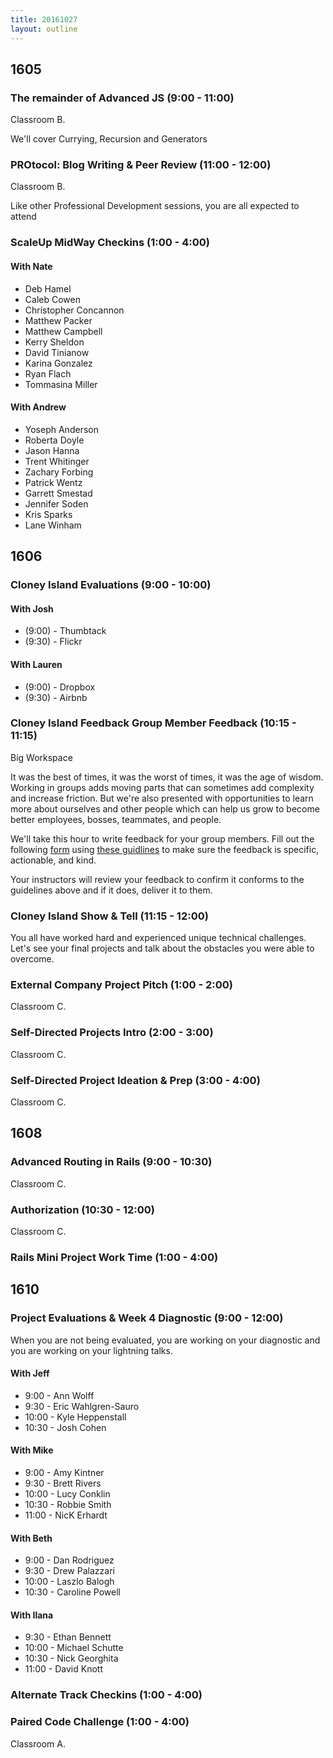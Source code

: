 ```yaml
---
title: 20161027
layout: outline
---
```


## 1605

### The remainder of Advanced JS (9:00 - 11:00)

Classroom B.

We'll cover Currying, Recursion and Generators

### PROtocol: Blog Writing & Peer Review (11:00 - 12:00)

Classroom B.

Like other Professional Development sessions, you are all expected to attend

### ScaleUp MidWay Checkins (1:00 - 4:00)

#### With Nate

- Deb Hamel
- Caleb Cowen
- Christopher Concannon
- Matthew Packer
- Matthew Campbell
- Kerry Sheldon
- David Tinianow
- Karina Gonzalez
- Ryan Flach
- Tommasina Miller


#### With Andrew

- Yoseph Anderson
- Roberta Doyle
- Jason Hanna
- Trent Whitinger
- Zachary Forbing
- Patrick Wentz
- Garrett Smestad
- Jennifer Soden
- Kris Sparks
- Lane Winham


## 1606

### Cloney Island Evaluations (9:00 - 10:00)

#### With Josh
* (9:00) - Thumbtack
* (9:30) - Flickr

#### With Lauren
* (9:00) - Dropbox
* (9:30) - Airbnb

### Cloney Island Feedback Group Member Feedback (10:15 - 11:15)

Big Workspace

It was the best of times, it was the worst of times, it was the age of wisdom. Working in groups adds moving parts that can sometimes add complexity and increase friction. But we're also presented with opportunities to learn more about ourselves and other people which can help us grow to become better employees, bosses, teammates, and people.

We'll take this hour to write feedback for your group members. Fill out the following [form](https://docs.google.com/forms/d/e/1FAIpQLSeTZakjgmbPwVs_gN1gpnWH0U2FuDtCJcmPsXSDy4svAk2SIw/viewform) using [these guidlines](https://github.com/turingschool/lesson_plans/blob/master/ruby_03-professional_rails_applications/cloney-island-week-2-feedback.md) to make sure the feedback is specific, actionable, and kind.

Your instructors will review your feedback to confirm it conforms to the guidelines above and if it does, deliver it to them.

### Cloney Island Show & Tell (11:15 - 12:00)

You all have worked hard and experienced unique technical challenges. Let's see your final projects and talk about the obstacles you were able to overcome.

### External Company Project Pitch (1:00 - 2:00)

Classroom C.

### Self-Directed Projects Intro (2:00 - 3:00)

Classroom C.

### Self-Directed Project Ideation & Prep (3:00 - 4:00)

Classroom C.


## 1608

### Advanced Routing in Rails (9:00 - 10:30)

Classroom C.

### Authorization (10:30 - 12:00)

Classroom C.

### Rails Mini Project Work Time (1:00 - 4:00)


## 1610

### Project Evaluations & Week 4 Diagnostic (9:00 - 12:00)

When you are not being evaluated, you are working on your diagnostic
and you are working on your lightning talks.

#### With Jeff
* 9:00  - Ann Wolff
* 9:30  - Eric Wahlgren-Sauro
* 10:00 - Kyle Heppenstall
* 10:30 - Josh Cohen

#### With Mike
* 9:00  - Amy Kintner
* 9:30  - Brett Rivers
* 10:00 - Lucy Conklin
* 10:30 - Robbie Smith
* 11:00 - NicK Erhardt

#### With Beth
* 9:00  - Dan Rodriguez
* 9:30  - Drew Palazzari
* 10:00 - Laszlo Balogh
* 10:30 - Caroline Powell

#### With Ilana
* 9:30  - Ethan Bennett
* 10:00 - Michael Schutte
* 10:30 - Nick Georghita
* 11:00 - David Knott

### Alternate Track Checkins (1:00 - 4:00)

### Paired Code Challenge (1:00 - 4:00)

Classroom A.
